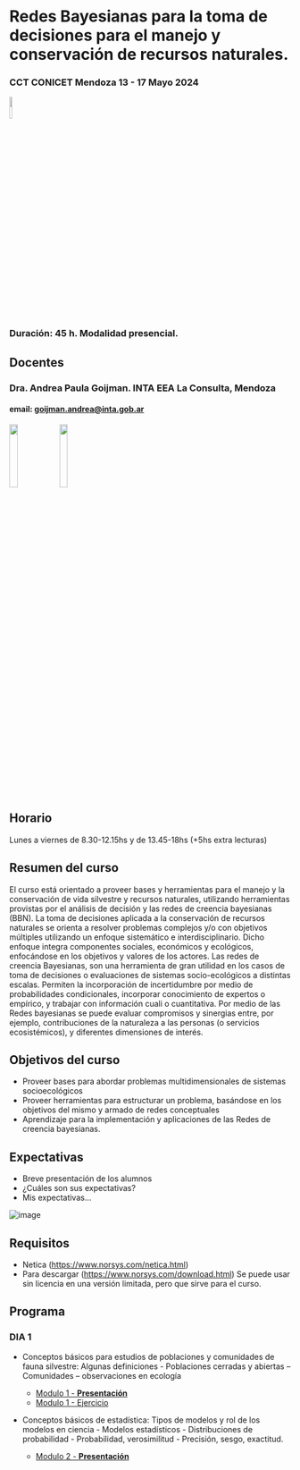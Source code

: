 # Redes Bayesianas para la toma de decisiones para el manejo y conservación de recursos naturales.
### CCT CONICET Mendoza 13 - 17 Mayo 2024 


<img src="https://github.com/apgoijman/Curso-Ocupacion23/blob/main/varios/Imagen4.png" width=10% height=10%>


### Duración: 45 h. Modalidad presencial.

## Docentes
### Dra. Andrea Paula Goijman. INTA EEA La Consulta, Mendoza
#### email: goijman.andrea@inta.gob.ar

<img src="https://github.com/apgoijman/Curso-Ocupacion23/blob/main/varios/Imagen2.png" width=17% height=17%>    <img src="https://github.com/apgoijman/Curso-Ocupacion23/blob/main/varios/Imagen3.png" width=17% height=17%>   

## Horario
Lunes a viernes de 8.30-12.15hs y de 13.45-18hs (+5hs extra lecturas)

## Resumen del curso
El curso está orientado a proveer bases y herramientas para el manejo y la conservación de vida silvestre y recursos naturales, utilizando herramientas provistas por el análisis de decisión y las redes de creencia bayesianas (BBN). La toma de decisiones aplicada a la conservación de recursos naturales se orienta a resolver problemas complejos y/o con objetivos múltiples utilizando un enfoque sistemático e interdisciplinario. Dicho enfoque integra componentes sociales, económicos y ecológicos, enfocándose en los objetivos y valores de los actores. Las redes de creencia Bayesianas, son una herramienta de gran utilidad en los casos de toma de decisiones o evaluaciones de sistemas socio-ecológicos a distintas escalas. Permiten la incorporación de incertidumbre por medio de probabilidades condicionales, incorporar conocimiento de expertos o empírico, y trabajar con información cuali o cuantitativa. Por medio de las Redes bayesianas se puede evaluar compromisos y sinergias entre, por ejemplo, contribuciones de la naturaleza a las personas (o servicios ecosistémicos), y diferentes dimensiones de interés. 

## Objetivos del curso
- Proveer bases para abordar problemas multidimensionales de sistemas socioecológicos
- Proveer herramientas para estructurar un problema, basándose en los objetivos del mismo y armado de redes conceptuales
- Aprendizaje para la implementación y aplicaciones de las Redes de creencia bayesianas.

## Expectativas
- Breve presentación de los alumnos
- ¿Cuáles son sus expectativas? 
- Mis expectativas...

![image](https://user-images.githubusercontent.com/124918841/222793849-89917531-59a4-4047-93ab-1148d1030d38.png)


## Requisitos
- Netica (https://www.norsys.com/netica.html)
- Para descargar (https://www.norsys.com/download.html) Se puede usar sin licencia en una versión limitada, pero que sirve para el curso.

## Programa

### DIA 1
- Conceptos básicos para estudios de poblaciones y comunidades de fauna silvestre: Algunas definiciones - Poblaciones cerradas y abiertas – Comunidades – observaciones en ecología
    - [Modulo 1 - **Presentación**](https://github.com/apgoijman/Curso-Ocupacion23/blob/main/Modulo%201_Occupacion2023.pdf)
    - [Modulo 1 - Ejercicio](https://github.com/apgoijman/Curso-Ocupacion23/blob/main/EjerciciosEjemplos/Modulo1-Intro/Modulo%201.R)

- Conceptos básicos de estadística: Tipos de modelos y rol de los modelos en ciencia - Modelos estadísticos - Distribuciones de probabilidad - Probabilidad,
verosimilitud - Precisión, sesgo, exactitud. 
    - [Modulo 2 - **Presentación**](https://github.com/apgoijman/Curso-Ocupacion23/files/10883613/Modulo.2_Occupacion2023.pdf)

